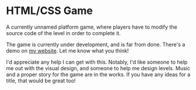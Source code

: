 HTML/CSS Game
=============

A currently unnamed platform game, where players have to modify the source
code of the level in order to complete it.

The game is currently under development, and is far from done. There's a demo
on [my website](http://j.dytry.ch/stuff/html-css-game/).
Let me know what you think!

I'd appreciate any help I can get with this. Notably, I'd like someone to help
me out with the visual design, and someone to help me design levels. Music and
a proper story for the game are in the works. If you have any ideas for a title,
that would be great too!
